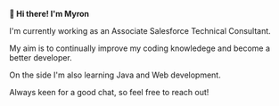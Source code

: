 **👋 Hi there! I'm Myron**

I'm currently working as an Associate Salesforce Technical Consultant.

My aim is to continually improve my coding knowledege and become a better developer.

On the side I'm also learning Java and Web development.

Always keen for a good chat, so feel free to reach out!



<!--
**mikihista/mikihista** is a ✨ _special_ ✨ repository because its `README.md` (this file) appears on your GitHub profile.

Here are some ideas to get you started:

- 🔭 I’m currently working on ...
- 🌱 I’m currently learning ...
- 👯 I’m looking to collaborate on ...
- 🤔 I’m looking for help with ...
- 💬 Ask me about ...
- 📫 How to reach me: ...
- 😄 Pronouns: ...
- ⚡ Fun fact: ...
-->
